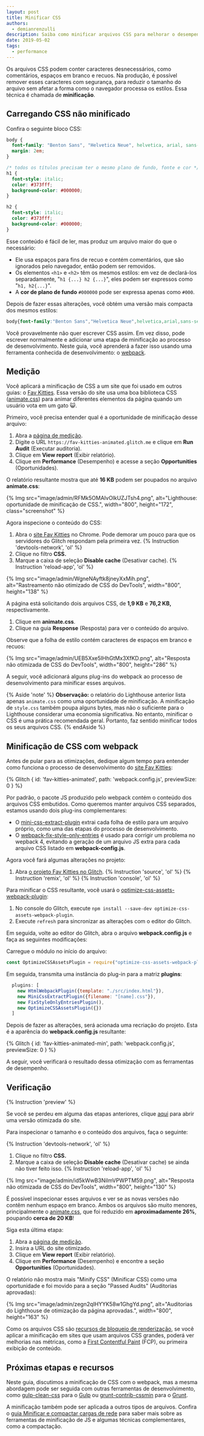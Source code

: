 ```yaml
---
layout: post
title: Minificar CSS
authors:
  - demianrenzulli
description: Saiba como minificar arquivos CSS para melhorar o desempenho, sem afetar a forma como o navegador processa os estilos.
date: 2019-05-02
tags:
  - performance
---
```


Os arquivos CSS podem conter caracteres desnecessários, como comentários, espaços em branco e recuos. Na produção, é possível remover esses caracteres com segurança, para reduzir o tamanho do arquivo sem afetar a forma como o navegador processa os estilos. Essa técnica é chamada de **minificação**.

## Carregando CSS não minificado

Confira o seguinte bloco CSS:

```css
body {
  font-family: "Benton Sans", "Helvetica Neue", helvetica, arial, sans-serif;
  margin: 2em;
}

/* todos os títulos precisam ter o mesmo plano de fundo, fonte e cor */
h1 {
  font-style: italic;
  color: #373fff;
  background-color: #000000;
}

h2 {
  font-style: italic;
  color: #373fff;
  background-color: #000000;
}
```

Esse conteúdo é fácil de ler, mas produz um arquivo maior do que o necessário:

- Ele usa espaços para fins de recuo e contém comentários, que são ignorados pelo navegador, então podem ser removidos.
- Os elementos `<h1>` e `<h2>` têm os mesmos estilos: em vez de declará-los separadamente, "`h1 {...} h2 {...}`", eles podem ser expressos como "`h1, h2{...}`".
- A **cor de plano de fundo** `#000000` pode ser expressa apenas como `#000`.

Depois de fazer essas alterações, você obtém uma versão mais compacta dos mesmos estilos:

```css
body{font-family:"Benton Sans","Helvetica Neue",helvetica,arial,sans-serif;margin:2em}h1,h2{font-style:italic;color:#373fff;background-color:#000}
```

Você provavelmente não quer escrever CSS assim. Em vez disso, pode escrever normalmente e adicionar uma etapa de minificação ao processo de desenvolvimento. Neste guia, você aprenderá a fazer isso usando uma ferramenta conhecida de desenvolvimento: o [webpack](https://webpack.js.org/).

## Medição

Você aplicará a minificação de CSS a um site que foi usado em outros guias: o [Fav Kitties](https://fav-kitties-animated.glitch.me/). Essa versão do site usa uma boa biblioteca CSS ([animate.css](https://github.com/daneden/animate.css)) para animar diferentes elementos da página quando um usuário vota em um gato 😺.

Primeiro, você precisa entender qual é a oportunidade de minificação desse arquivo:

1. Abra a [página de medição](/measure).
2. Digite o URL `https://fav-kitties-animated.glitch.me` e clique em **Run Audit** (Executar auditoria).
3. Clique em **View report** (Exibir relatório).
4. Clique em **Performance** (Desempenho) e acesse a seção **Opportunities** (Oportunidades).

O relatório resultante mostra que até **16 KB** podem ser poupados no arquivo **animate.css**:

{% Img src="image/admin/RFMk5OMAIvOlkUZJTsh4.png", alt="Lighthouse: oportunidade de minificação de CSS.", width="800", height="172", class="screenshot" %}

Agora inspecione o conteúdo do CSS:

1. Abra o [site Fav Kitties](https://fav-kitties-animated.glitch.me/) no Chrome. Pode demorar um pouco para que os servidores do Glitch respondam pela primeira vez. {% Instruction 'devtools-network', 'ol' %}
2. Clique no filtro **CSS.**
3. Marque a caixa de seleção **Disable cache** (Desativar cache). {% Instruction 'reload-app', 'ol' %}

{% Img src="image/admin/WgneNAyftk8jneyXxMih.png", alt="Rastreamento não otimizado de CSS do DevTools", width="800", height="138" %}

A página está solicitando dois arquivos CSS, de **1,9 KB** e **76,2 KB,** respectivamente.

1. Clique em **animate.css**.
2. Clique na guia **Response** (Resposta) para ver o conteúdo do arquivo.

Observe que a folha de estilo contém caracteres de espaços em branco e recuos:

{% Img src="image/admin/UEB5Xxe5IHhGtMx3XfKD.png", alt="Resposta não otimizada de CSS do DevTools", width="800", height="286" %}

A seguir, você adicionará alguns plug-ins do webpack ao processo de desenvolvimento para minificar esses arquivos.

{% Aside 'note' %} **Observação:** o relatório do Lighthouse anterior lista apenas `animate.css` como uma oportunidade de minificação. A minificação de `style.css` também poupa alguns bytes, mas não o suficiente para o Lighthouse considerar uma economia significativa. No entanto, minificar o CSS é uma prática recomendada geral. Portanto, faz sentido minificar todos os seus arquivos CSS. {% endAside %}

## Minificação de CSS com webpack

Antes de pular para as otimizações, dedique algum tempo para entender como funciona o processo de desenvolvimento do [site Fav Kitties](https://glitch.com/edit/#!/fav-kitties-animated?path=webpack.config.js:1:0%5D):

{% Glitch { id: 'fav-kitties-animated', path: 'webpack.config.js', previewSize: 0 } %}

Por padrão, o pacote JS produzido pelo webpack contém o conteúdo dos arquivos CSS embutidos. Como queremos manter arquivos CSS separados, estamos usando dois plug-ins complementares:

- O [mini-css-extract-plugin](https://github.com/webpack-contrib/mini-css-extract-plugin) extrai cada folha de estilo para um arquivo próprio, como uma das etapas do processo de desenvolvimento.
- O [webpack-fix-style-only-entries](https://github.com/fqborges/webpack-fix-style-only-entries) é usado para corrigir um problema no wepback 4, evitando a geração de um arquivo JS extra para cada arquivo CSS listado em **webpack-config.js**.

Agora você fará algumas alterações no projeto:

1. Abra [o projeto Fav Kitties no Glitch](https://glitch.com/~fav-kitties-animated). {% Instruction 'source', 'ol' %} {% Instruction 'remix', 'ol' %} {% Instruction 'console', 'ol' %}

Para minificar o CSS resultante, você usará o [optimize-css-assets-webpack-plugin](https://github.com/NMFR/optimize-css-assets-webpack-plugin):

1. No console do Glitch, execute `npm install --save-dev optimize-css-assets-webpack-plugin`.
2. Execute `refresh` para sincronizar as alterações com o editor do Glitch.

Em seguida, volte ao editor do Glitch, abra o arquivo **webpack.config.js** e faça as seguintes modificações:

Carregue o módulo no início do arquivo:

```js
const OptimizeCSSAssetsPlugin = require("optimize-css-assets-webpack-plugin");
```

Em seguida, transmita uma instância do plug-in para a matriz  **plugins**:

```js
  plugins: [
    new HtmlWebpackPlugin({template: "./src/index.html"}),
    new MiniCssExtractPlugin({filename: "[name].css"}),
    new FixStyleOnlyEntriesPlugin(),
    new OptimizeCSSAssetsPlugin({})
  ]
```

Depois de fazer as alterações, será acionada uma recriação do projeto. Esta é a aparência do **webpack.config.js** resultante:

{% Glitch { id: 'fav-kitties-animated-min', path: 'webpack.config.js', previewSize: 0 } %}

A seguir, você verificará o resultado dessa otimização com as ferramentas de desempenho.

## Verificação

{% Instruction 'preview' %}

Se você se perdeu em alguma das etapas anteriores, clique [aqui](https://fav-kitties-animated-min.glitch.me/) para abrir uma versão otimizada do site.

Para inspecionar o tamanho e o conteúdo dos arquivos, faça o seguinte:

{% Instruction 'devtools-network', 'ol' %}

1. Clique no filtro **CSS.**
2. Marque a caixa de seleção **Disable cache** (Desativar cache) se ainda não tiver feito isso. {% Instruction 'reload-app', 'ol' %}

{% Img src="image/admin/id5kWwB3NilmVPWPTM59.png", alt="Resposta não otimizada de CSS do DevTools", width="800", height="130" %}

É possível inspecionar esses arquivos e ver se as novas versões não contêm nenhum espaço em branco. Ambos os arquivos são muito menores, principalmente o [animate.css](http://fav-kitties-animated-min.glitch.me/animate.css), que foi reduzido em **aproximadamente 26%**, poupando **cerca de 20 KB**!

Siga esta última etapa:

1. Abra a [página de medição](/measure).
2. Insira a URL do site otimizado.
3. Clique em **View report** (Exibir relatório).
4. Clique em **Performance** (Desempenho) e encontre a seção **Opportunities** (Oportunidades).

O relatório não mostra mais "Minify CSS" (Minificar CSS) como uma oportunidade e foi movido para a seção "Passed Audits" (Auditorias aprovadas):

{% Img src="image/admin/zegn2qIHYYK58w1GhgYd.png", alt="Auditorias do Lighthouse de otimização da página aprovadas.", width="800", height="163" %}

Como os arquivos CSS são [recursos de bloqueio de renderização](https://developers.google.com/web/tools/lighthouse/audits/blocking-resources), se você aplicar a minificação em sites que usam arquivos CSS grandes, poderá ver melhorias nas métricas, como a [First Contentful Paint](/first-contentful-paint) (FCP), ou primeira exibição de conteúdo.

## Próximas etapas e recursos

Neste guia, discutimos a minificação de CSS com o webpack, mas a mesma abordagem pode ser seguida com outras ferramentas de desenvolvimento, como [gulp-clean-css](https://www.npmjs.com/package/gulp-clean-css) para o [Gulp](https://gulpjs.com/) ou [grunt-contrib-cssmin](https://www.npmjs.com/package/grunt-contrib-cssmin) para o [Grunt](https://gruntjs.com/).

A minificação também pode ser aplicada a outros tipos de arquivos. Confira o [guia Minificar e compactar cargas de rede](/fast/reduce-network-payloads-using-text-compression) para saber mais sobre as ferramentas de minificação de JS e algumas técnicas complementares, como a compactação.
